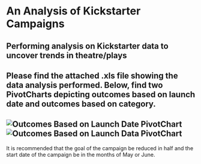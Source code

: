 # An Analysis of Kickstarter Campaigns
Performing analysis on Kickstarter data to uncover trends in theatre/plays
---
Please find the attached .xls file showing the data analysis performed. Below, find two PivotCharts depicting outcomes based on launch date and outcomes based on category.
---
![Outcomes Based on Launch Date PivotChart](kickstarter-analysis>Outcomes_Based_on_Launch_Date_PivotChart.png)
![Outcomes Based on Launch Data PivotChart](kickstarter-analysis>Parent_Category_Outcomes_PivotChart.png)
---
It is recommended that the goal of the campaign be reduced in half and the start date of the campaign be in the months of May or June.
